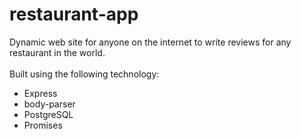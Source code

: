 # restaurant-app
Dynamic web site for anyone on the internet to write reviews for any restaurant in the world. 
<br><br>Built using the following technology:  
<ul>
  <li>Express</li> 
  <li>body-parser</li> 
  <li>PostgreSQL</li> 
  <li>Promises</li>
</ul>
